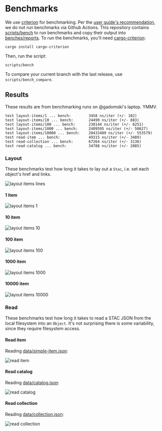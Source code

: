 # Benchmarks

We use [criterion](https://docs.rs/criterion/latest/criterion/) for benchmarking.
Per the [user guide's recommendation](https://bheisler.github.io/criterion.rs/book/faq.html#how-should-i-run-criterionrs-benchmarks-in-a-ci-pipeline), we do not run benchmarks via Github Actions.
This repository contains [scripts/bench](./scripts/bench) to run benchmarks and copy their output into [benches/reports](./benches/reports).
To run the benchmarks, you'll need [cargo-criterion](https://github.com/bheisler/cargo-criterion):

```shell
cargo install cargo-criterion
```

Then, run the script:

```shell
scripts/bench
```

To compare your current branch with the last release, use `scripts/bench_compare`.

## Results

These results are from benchmarking runs on @gadomski's laptop.
YMMV.

```text
test layout-items/1 ... bench:        3458 ns/iter (+/- 102)
test layout-items/10 ... bench:       24499 ns/iter (+/- 883)
test layout-items/100 ... bench:      238144 ns/iter (+/- 6251)
test layout-items/1000 ... bench:     2409595 ns/iter (+/- 50627)
test layout-items/10000 ... bench:    28432409 ns/iter (+/- 553579)
test read-item ... bench:             49315 ns/iter (+/- 3489)
test read-collection ... bench:       67264 ns/iter (+/- 3136)
test read-catalog ... bench:          34788 ns/iter (+/- 2085)
```

### Layout

These benchmarks test how long it takes to lay out a `Stac`, i.e. set each object's href and links.

![layout items lines](./benches/reports/layout-items/lines.svg)

#### 1 item

![layout items 1](./benches/reports/layout-items/1/pdf.svg)

#### 10 item

![layout items 10](./benches/reports/layout-items/10/pdf.svg)

#### 100 item

![layout items 100](./benches/reports/layout-items/100/pdf.svg)

#### 1000 item

![layout items 1000](./benches/reports/layout-items/1000/pdf.svg)

#### 10000 item

![layout items 10000](./benches/reports/layout-items/10000/pdf.svg)

### Read

These benchmarks test how long it takes to read a STAC JSON from the local filesystem into an `Object`.
It's not surprising there is some variability, since they require filesystem access.

#### Read item

Reading [data/simple-item.json](data/simple-item.json):

![read item](./benches/reports/read-item/pdf.svg)

#### Read catalog

Reading [data/catalog.json](data/catalog.json):

![read catalog](./benches/reports/read-catalog/pdf.svg)

#### Read collection

Reading [data/collection.json](data/collection.json):

![read collection](./benches/reports/read-collection/pdf.svg)
